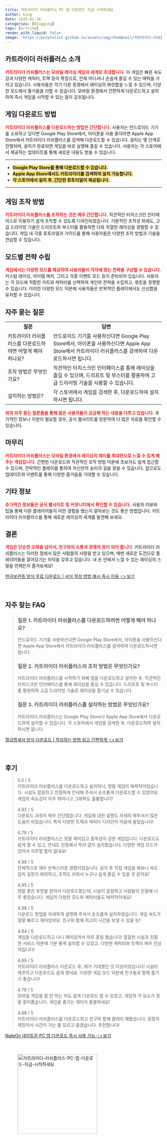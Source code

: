 ```yaml
---
title: 카트라이더 러쉬플러스 PC 앱 다운로드 지금 시작하세요
author: bing
date: 2025-01-30
categories: [Blogging]
tags: [writing]
render_with_liquid: false
image: 'https://purplelist.github.io/assets/img/thumbnail/카트라이더-러쉬플러스-PC-앱-다운로드-지금-시작하세요.webp'
---
```



<h2 id='카트라이더-러쉬플러스-소개'>카트라이더 러쉬플러스 소개</h2>

<p><b><span style="color: #ee2323;">카트라이더 러쉬플러스는 모바일 레이싱 게임의 세계로 초대합니다.</span></b> 이 게임은 빠른 속도감과 다양한 캐릭터, 트랙 등이 특징으로, 언제 어디서나 손쉽게 즐길 수 있는 매력을 가지고 있습니다. 사용자들은 각기 다른 환경에서 레이싱의 짜릿함을 느낄 수 있으며, 다양한 모드에서 즐거움을 더할 수 있습니다. 모바일 환경에서 간편하게 다운로드하고 설치하여 즉시 게임을 시작할 수 있는 점이 강조됩니다.</p>

<h2 id='게임-다운로드-방법'>게임 다운로드 방법</h2>

<p><b><span style="color: #ee2323;">카트라이더 러쉬플러스를 다운로드하는 방법은 간단합니다.</span></b> 사용자는 안드로이드 기기를 소유하고 있다면 Google Play Store에서, 아이폰을 사용 중이라면 Apple App Store에서 카트라이더 러쉬플러스를 검색해 다운로드할 수 있습니다. 설치는 몇 단계로 진행되며, 설치가 완료되면 게임을 바로 실행해 즐길 수 있습니다. 사용자는 각 스토어에서 제공하는 업데이트를 통해 새로운 내용도 받을 수 있습니다.</p>

<hr />

<ul>
    <li><b><span style="background-color: #ffe066;">Google Play Store를 통해 다운로드할 수 있습니다.</span></b></li>
    <li><b><span style="background-color: #ffe066;">Apple App Store에서도 카트라이더를 검색하여 설치 가능합니다.</span></b></li>
    <li><b><span style="background-color: #ffe066;">각 스토어에서 설치 후, 간단한 튜토리얼이 제공됩니다.</span></b></li>
</ul>

<hr />

<h2 id='게임-조작-방법'>게임 조작 방법</h2>

<p><b><span style="color: #ee2323;">카트라이더 러쉬플러스를 조작하는 것은 매우 간단합니다.</span></b> 직관적인 터치스크린 인터페이스로 이용자가 쉽게 조작할 수 있도록 디자인되었습니다. 기본적인 조작성 외에도, 고급 드라이빙 기술인 드리프트와 부스터를 활용하면 더욱 치열한 레이싱을 경험할 수 있습니다. 게임 내 각종 튜토리얼과 가이드를 통해 사용자들은 다양한 조작 방법과 기술을 연습할 수 있습니다.</p>

<h2 id='모드별-전략-수립'>모드별 전략 수립</h2>

<p><b><span style="color: #ee2323;">게임에서는 다양한 모드를 제공하여 사용자들이 각자에 맞는 전략을 구상할 수 있습니다.</span></b> 커스텀 레이싱, 아이템 매치, 그리고 각종 이벤트 모드 등이 준비되어 있습니다. 사용자는 각 모드에 적합한 카트와 캐릭터를 선택하여 개인의 전략을 수립하고, 랭킹을 경쟁할 수 있습니다. 이러한 다양한 모드 덕분에 사용자들은 반복적인 플레이에서도 신선함을 유지할 수 있습니다.</p>

<h2 id='자주-묻는-질문'>자주 묻는 질문</h2>

<table>
    <tr>
        <td style="text-align: center; height: 17px;"><b>질문</b></td>
        <td style="text-align: center; height: 17px;"><b>답변</b></td>
    </tr>
    <tr>
        <td>카트라이더 러쉬플러스를 다운로드하려면 어떻게 해야 하나요?</td>
        <td>안드로이드 기기를 사용하신다면 Google Play Store에서, 아이폰을 사용하신다면 Apple App Store에서 카트라이더 러쉬플러스를 검색하여 다운로드하시면 됩니다.</td>
    </tr>
    <tr>
        <td>조작 방법은 무엇인가요?</td>
        <td>직관적인 터치스크린 인터페이스를 통해 레이싱을 즐길 수 있으며, 드리프트 및 부스터를 활용하여 고급 드라이빙 기술을 사용할 수 있습니다.</td>
    </tr>
    <tr>
        <td>설치하는 방법은?</td>
        <td>각 스토어에서 게임을 검색한 후, 다운로드하여 설치하시면 됩니다.</td>
    </tr>
</table>

<p><b><span style="color: #ee2323;">위의 자주 묻는 질문들을 통해 많은 사용자들이 궁금해 하는 내용을 다루고 있습니다.</span></b> 추가적인 정보나 지원이 필요할 경우, 공식 웹사이트를 방문하여 더 많은 자료를 확인할 수 있습니다.</p>

<h2 id='마무리'>마무리</h2>

<p><b><span style="color: #ee2323;">카트라이더 러쉬플러스는 모바일 환경에서 레이싱의 재미를 최대한으로 느낄 수 있게 해주는 게임입니다.</span></b> 간편한 다운로드와 직관적인 조작 방법 덕분에 초보자도 쉽게 접근할 수 있으며, 전략적인 플레이를 통하여 자신만의 승리의 길을 찾을 수 있습니다. 앞으로도 업데이트와 이벤트를 통해 다양한 즐거움을 기대할 수 있습니다.</p>

<h2 id='기타-정보'>기타 정보</h2>

<p><b><span style="color: #ee2323;">추가적인 정보들은 공식 웹사이트 및 커뮤니티에서 확인할 수 있습니다.</span></b> 사용자 리뷰와 팁을 통해 다른 플레이어들이 어떤 경험을 했는지 알아보는 것도 좋은 방법입니다. 카트라이더 러쉬플러스를 통해 새로운 레이싱의 세계를 발견해 보세요.</p>

<h2 id='결론'>결론</h2>

<p><b><span style="color: #ee2323;">게임은 단순한 오락을 넘어서, 친구와의 소통과 경쟁의 장이 되어 줍니다.</span></b> 카트라이더 러쉬플러스는 이러한 점에서 많은 사람들의 사랑을 받고 있으며, 매번 새로운 도전으로 플레이어들을 끌어당기는 미덕을 갖추고 있습니다. 내 손 안에서 느낄 수 있는 레이싱의 스릴을 언제든지 즐겨보세요!</p>


<p><a class="click-button" title="현금보관증 양식 무료 다운로드 | 서식 작성 방법 예시 즉시 이용" href="https://purplelist.github.io/posts/%ED%98%84%EA%B8%88%EB%B3%B4%EA%B4%80%EC%A6%9D-%EC%96%91%EC%8B%9D-%EB%AC%B4%EB%A3%8C-%EB%8B%A4%EC%9A%B4%EB%A1%9C%EB%93%9C-%EC%84%9C%EC%8B%9D-%EC%9E%91%EC%84%B1-%EB%B0%A9%EB%B2%95-%EC%98%88%EC%8B%9C-%EC%A6%89%EC%8B%9C-%EC%9D%B4%EC%9A%A9/" rel="dofollow">현금보관증 양식 무료 다운로드 | 서식 작성 방법 예시 즉시 이용 👈 보기</a></p><br>
<h2 id='자주_찾는_FAQ'>자주 찾는 FAQ</h2>
<div itemscope="" itemtype="https://schema.org/FAQPage"> 
<blockquote> 
<div itemscope="" itemprop="mainEntity" itemtype="https://schema.org/Question"> 
<h3 itemprop="name">질문 1. 카트라이더 러쉬플러스를 다운로드하려면 어떻게 해야 하나요?</h3> 
<div itemscope="" itemprop="acceptedAnswer" itemtype="https://schema.org/Answer"> 
<span itemprop="text"> 
<p>안드로이드 기기를 사용하신다면 Google Play Store에서, 아이폰을 사용하신다면 Apple App Store에서 카트라이더 러쉬플러스를 검색하여 다운로드하시면 됩니다.</p> 
</span> 
</div> 
</div> 

<div itemscope="" itemprop="mainEntity" itemtype="https://schema.org/Question"> 
<h3 itemprop="name">질문 2. 카트라이더 러쉬플러스의 조작 방법은 무엇인가요?</h3> 
<div itemscope="" itemprop="acceptedAnswer" itemtype="https://schema.org/Answer"> 
<span itemprop="text"> 
<p>카트라이더 러쉬플러스를 시작하기 위해 앱을 다운로드하고 설치한 후, 직관적인 터치스크린 인터페이스를 통해 레이싱을 즐길 수 있습니다. 드리프트 및 부스터를 활용하여 고급 드라이빙 기술로 레이싱을 즐기실 수 있습니다.</p> 
</span> 
</div> 
</div> 

<div itemscope="" itemprop="mainEntity" itemtype="https://schema.org/Question"> 
<h3 itemprop="name">질문 3. 카트라이더 러쉬플러스를 설치하는 방법은 무엇인가요?</h3> 
<div itemscope="" itemprop="acceptedAnswer" itemtype="https://schema.org/Answer"> 
<span itemprop="text"> 
<p>카트라이더 러쉬플러스는 Google Play Store나 Apple App Store에서 다운로드하여 설치할 수 있습니다. 각 스토어에서 게임을 검색한 후, 다운로드하여 설치하시면 됩니다.</p> 
</span> 
</div> 
</div> 

</blockquote> 
</div>
<p><a class="click-button" title="월급명세서 양식 다운로드 | 작성하는 방법 쉽고 간편하게" href="https://purplelist.github.io/posts/%EC%9B%94%EA%B8%89%EB%AA%85%EC%84%B8%EC%84%9C-%EC%96%91%EC%8B%9D-%EB%8B%A4%EC%9A%B4%EB%A1%9C%EB%93%9C-%EC%9E%91%EC%84%B1%ED%95%98%EB%8A%94-%EB%B0%A9%EB%B2%95-%EC%89%BD%EA%B3%A0-%EA%B0%84%ED%8E%B8%ED%95%98%EA%B2%8C/" rel="dofollow">월급명세서 양식 다운로드 | 작성하는 방법 쉽고 간편하게 👈 보기</a></p><br>
<h2 id='후기'>후기</h2>
<div itemscope itemtype="https://schema.org/Product">
  <blockquote>
  <div itemprop="review" itemscope itemtype="https://schema.org/Review">
      <div itemprop="reviewRating" itemscope itemtype="https://schema.org/Rating"> <span itemprop="ratingValue">5.0</span> / <span itemprop="bestRating">5</span> </div>
      <span itemprop="reviewBody">카트라이더 러쉬플러스를 다운로드하고 설치하니, 정말 게임이 매력적이었습니다. 시설도 깔끔하고 친절하게 안내해 주셔서 순조롭게 다운로드할 수 있었어요. 게임의 속도감이 아주 뛰어나고 그래픽도 훌륭합니다!</span>
  </div>
  <br>
  <div itemprop="review" itemscope itemtype="https://schema.org/Review">
      <div itemprop="reviewRating" itemscope itemtype="https://schema.org/Rating"> <span itemprop="ratingValue">4.92</span> / <span itemprop="bestRating">5</span> </div>
      <span itemprop="reviewBody">다운로드 과정이 매우 간단했습니다. 게임에 대한 설명도 자세히 해주셔서 많은 도움이 되었습니다. 특히 다양한 트랙과 캐릭터 디자인이 마음에 들었습니다!</span>
  </div>
  <br>
  <div itemprop="review" itemscope itemtype="https://schema.org/Review">
      <div itemprop="reviewRating" itemscope itemtype="https://schema.org/Rating"> <span itemprop="ratingValue">4.79</span> / <span itemprop="bestRating">5</span> </div>
      <span itemprop="reviewBody">카트라이더 러쉬플러스는 정말 재미있고 중독성이 강한 게임입니다. 다운로드도 쉽게 할 수 있고, 안내도 친절해서 무리 없이 설치했습니다. 다양한 게임 모드가 있어서 지루할 틈이 없네요!</span>
  </div>
  <br>
  <div itemprop="review" itemscope itemtype="https://schema.org/Review">
      <div itemprop="reviewRating" itemscope itemtype="https://schema.org/Rating"> <span itemprop="ratingValue">4.96</span> / <span itemprop="bestRating">5</span> </div>
      <span itemprop="reviewBody">전체적으로 매우 만족스러운 경험이었습니다. 설치 후 직접 게임을 해보니 속도감이 굉장히 짜릿하고, 조작도 쉬워서 누구나 쉽게 즐길 수 있을 것 같아요!</span>
  </div>
  <br>
  <div itemprop="review" itemscope itemtype="https://schema.org/Review">
      <div itemprop="reviewRating" itemscope itemtype="https://schema.org/Rating"> <span itemprop="ratingValue">4.95</span> / <span itemprop="bestRating">5</span> </div>
      <span itemprop="reviewBody">정말 좋은 추천을 받아서 다운로드했는데, 시설이 깔끔하고 사람들이 친절해 너무 좋았습니다. 게임의 다양한 모드와 캐릭터들도 매력적이에요!</span>
  </div>
  <br>
  <div itemprop="review" itemscope itemtype="https://schema.org/Review">
      <div itemprop="reviewRating" itemscope itemtype="https://schema.org/Rating"> <span itemprop="ratingValue">4.96</span> / <span itemprop="bestRating">5</span> </div>
      <span itemprop="reviewBody">다운로드 방법을 자세하게 설명해 주셔서 순조롭게 설치하였습니다. 게임 속도가 정말 빠르고 재미있어요. 친구와 함께 최고의 시간을 보낼 수 있을 듯!</span>
  </div>
  <br>
  <div itemprop="review" itemscope itemtype="https://schema.org/Review">
      <div itemprop="reviewRating" itemscope itemtype="https://schema.org/Rating"> <span itemprop="ratingValue">4.84</span> / <span itemprop="bestRating">5</span> </div>
      <span itemprop="reviewBody">게임을 다운로드하고 나니 재미있어서 하루 종일 했습니다! 깔끔한 시설과 친절한 서비스 덕분에 기분 좋게 설치할 수 있었고, 다양한 캐릭터와 트랙이 매우 인상적입니다!</span>
  </div>
  <br>
  <div itemprop="review" itemscope itemtype="https://schema.org/Review">
      <div itemprop="reviewRating" itemscope itemtype="https://schema.org/Rating"> <span itemprop="ratingValue">4.89</span> / <span itemprop="bestRating">5</span> </div>
      <span itemprop="reviewBody">카트라이더 러쉬플러스 다운로드 후, 제가 기대했던 것 이상이었습니다! 시설이 깨끗하고 다운로드도 쉽게 했네요. 다양한 게임 모드 덕분에 친구들과 함께 즐기기 좋습니다!</span>
  </div>
  <br>
  <div itemprop="review" itemscope itemtype="https://schema.org/Review">
      <div itemprop="reviewRating" itemscope itemtype="https://schema.org/Rating"> <span itemprop="ratingValue">4.79</span> / <span itemprop="bestRating">5</span> </div>
      <span itemprop="reviewBody">모바일 게임을 잘 안 하는 저도 쉽게 다운로드 할 수 있었고, 게임의 각 요소가 정말 흥미롭습니다. 게임을 즐기는 재미가 쏠쏠하네요!</span>
  </div>
  <br>
  <div itemprop="review" itemscope itemtype="https://schema.org/Review">
      <div itemprop="reviewRating" itemscope itemtype="https://schema.org/Rating"> <span itemprop="ratingValue">4.88</span> / <span itemprop="bestRating">5</span> </div>
      <span itemprop="reviewBody">카트라이더 러쉬플러스를 다운로드하고 친구와 함께 플레이 해봤습니다. 굉장히 재밌어서 시간이 가는 줄 모르고 즐겼습니다. 추천합니다!</span>
  </div>
  </blockquote>
</div>
<p><a class="click-button" title="NateOn 네이트온 PC 앱 다운로드 즉시 사용 가능" href="https://purplelist.github.io/posts/NateOn-%EB%84%A4%EC%9D%B4%ED%8A%B8%EC%98%A8-PC-%EC%95%B1-%EB%8B%A4%EC%9A%B4%EB%A1%9C%EB%93%9C-%EC%A6%89%EC%8B%9C-%EC%82%AC%EC%9A%A9-%EA%B0%80%EB%8A%A5/" rel="dofollow">NateOn 네이트온 PC 앱 다운로드 즉시 사용 가능 👈 보기</a></p><br>
<figure class="image"><img src="https://purplelist.github.io/assets/img/thumbnail/카트라이더-러쉬플러스-PC-앱-다운로드-지금-시작하세요.webp" alt="카트라이더-러쉬플러스-PC-앱-다운로드-지금-시작하세요" width="256" height="256"></figure>